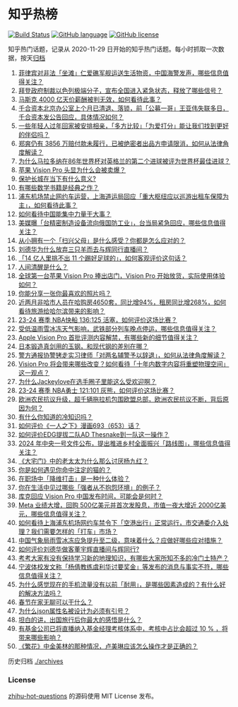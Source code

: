 # 知乎热榜
[![Build Status](https://github.com/ToWeLong/zhihu-hot-questions/workflows/CI/badge.svg)](https://github.com/ToWeLong/zhihu-hot-questions/actions)
[![GitHub language](https://img.shields.io/badge/language-golang-orange.svg)](https://golang.org/)
[![GitHub license](https://img.shields.io/github/license/ToWeLong/zhihu-hot-questions)](https://github.com/ToWeLong/zhihu-hot-questions/blob/main/LICENSE)

知乎热门话题，记录从 2020-11-29 日开始的知乎热门话题。每小时抓取一次数据，按天[归档](./archives)

<!-- BEGIN -->

1. [菲律宾对非法「坐滩」仁爱礁军舰运送生活物资，中国海警发声，哪些信息值得关注？](https://www.zhihu.com/question/642685351)
1. [拜登政府制裁以色列极端分子，宣布全国进入紧急状态，释放了哪些信号？](https://www.zhihu.com/question/642489521)
1. [马斯克 4000 亿天价薪酬被判无效，如何看待此事？](https://www.zhihu.com/question/642155574)
1. [千合资本北京办公室上个月已清退、落锁，前「公募一哥」王亚伟失联多日，千合资本发公告回应，具体情况如何？](https://www.zhihu.com/question/642705055)
1. [一些年轻人过年回家被安排相亲，「多方比较」「为爱打分」能让我们找到更好的伴侣吗？](https://www.zhihu.com/question/642706642)
1. [郑爽仍有 3856 万赔付款未履行，已被绝密者出品方申请限消，如何从法律角度解读？](https://www.zhihu.com/question/642639416)
1. [为什么马拉多纳在86年世界杯对英格兰的第二个进球被评为世界杯最佳进球？](https://www.zhihu.com/question/642442907)
1. [苹果 Vision Pro 头显为什么会被卖爆？](https://www.zhihu.com/question/641165212)
1. [保护长城在当下有什么意义?](https://www.zhihu.com/question/642577513)
1. [有哪些数学书籍是经典之作？](https://www.zhihu.com/question/641419735)
1. [浦东机场禁止网约车运营，上海道运局回应「重大枢纽应以巡游出租车保障为主」，如何看待此事？](https://www.zhihu.com/question/642480396)
1. [如何看待中国能集中力量干大事？](https://www.zhihu.com/question/435460290)
1. [美媒曝「台精密制造设备流向俄国防工业」，台当局紧急回应，哪些信息值得关注？](https://www.zhihu.com/question/642672915)
1. [从小拥有一个「扫兴父母」是什么感受？你都是怎么应对的？](https://www.zhihu.com/question/640017081)
1. [刘德华为什么放弃三只羊而去与辉同行直播间？](https://www.zhihu.com/question/642298829)
1. [「14 亿人里挑不出 11 个踢好足球的」，如何客观评价这句话？](https://www.zhihu.com/question/642528287)
1. [人间清醒是什么？](https://www.zhihu.com/question/622178751)
1. [全球第一台苹果 Vision Pro 捧出店门，Vision Pro 开始放货，实际使用体验如何？](https://www.zhihu.com/question/642651698)
1. [你能分享一张你最喜欢的照片吗？](https://www.zhihu.com/question/617492839)
1. [近两月非哈市人员在哈购房4650套，同比增94%，租房同比增268%，如何看待旅游给哈尔滨带来的影响？](https://www.zhihu.com/question/642659234)
1. [23-24 赛季 NBA快船 136:125 活塞，如何评价这场比赛？](https://www.zhihu.com/question/642644006)
1. [受低温雨雪冰冻天气影响，武铁部分列车晚点停运，哪些信息值得关注？](https://www.zhihu.com/question/642644279)
1. [Apple Vision Pro 首批评测内容解禁，有哪些新的细节值得关注？](https://www.zhihu.com/question/642122812)
1. [日本锻造真剑用的玉钢，和现代钢的差别在哪？](https://www.zhihu.com/question/42172948)
1. [警方通报协警铐走实习律师「对两名辅警予以辞退」，如何从法律角度解读？](https://www.zhihu.com/question/642669158)
1. [Vision Pro 将会带来哪些改变？如何看待「十年内数字内容将重塑物理空间」这一观点？](https://www.zhihu.com/question/642673152)
1. [为什么Jackeylove在选手圈子里能这么受欢迎啊？](https://www.zhihu.com/question/640695537)
1. [23-24 赛季 NBA勇士 121:101 灰熊，如何评价这场比赛？](https://www.zhihu.com/question/642652695)
1. [欧洲农民抗议升级，超千辆拖拉机包围欧盟总部，欧洲农民抗议不断，背后原因为何？](https://www.zhihu.com/question/642525675)
1. [有什么你知道的冷知识吗？](https://www.zhihu.com/question/548923680)
1. [如何评价《一人之下》漫画693（653）话？](https://www.zhihu.com/question/637086114)
1. [如何评价EDG提拔二队AD Thesnake到一队这一操作？](https://www.zhihu.com/question/642488052)
1. [2024 年中央一号文件公布，提出推进乡村全面振兴「路线图」，哪些信息值得关注？](https://www.zhihu.com/question/642708880)
1. [《大宅门》中的老太太为什么那么讨厌杨九红？](https://www.zhihu.com/question/301595433)
1. [你是如何遇见你命中注定的猫的？](https://www.zhihu.com/question/642120289)
1. [在职场中「降维打击」是一种什么体验？](https://www.zhihu.com/question/640820795)
1. [你在生活中见过哪些「强者从不抱怨环境」的例子？](https://www.zhihu.com/question/642430193)
1. [库克回应 Vision Pro 中国发布时间，可能会是何时？](https://www.zhihu.com/question/642656420)
1. [Meta 业绩大增，回购 500亿美元并首次发股息，市值一夜大增近 2000亿美元，哪些信息值得关注？](https://www.zhihu.com/question/642655577)
1. [如何看待上海浦东机场网约车禁令下「空港出行」正常运行，市交通委介入处理？我们需要怎样的「打车」市场？](https://www.zhihu.com/question/642719298)
1. [中国气象局雨雪冰冻应急提升至二级，意味着什么？应做好哪些应对措施？](https://www.zhihu.com/question/642609143)
1. [如何评价刘德华做客董宇辉直播间与辉同行?](https://www.zhihu.com/question/642215005)
1. [考考大家有没有保持学习新的地理知识，有哪些大家所知不多的冷门土特产？](https://www.zhihu.com/question/642619355)
1. [宁波体校发文称「杨倩教练虞利华讨要奖金」等发布的消息与事实不符，哪些信息值得关注？](https://www.zhihu.com/question/642568010)
1. [为什么感觉现在的手机流量没有以前「耐用」，是哪些因素造成的？有什么好的解决方法吗？](https://www.zhihu.com/question/642673718)
1. [春节在家无聊可以干什么？](https://www.zhihu.com/question/642672690)
1. [为什么json属性名被设计为必须有引号？](https://www.zhihu.com/question/642267118)
1. [坦白的讲，出国旅行后你最大的感悟是什么？](https://www.zhihu.com/question/642212918)
1. [有基金公司已将直播纳入基金经理考核体系中，考核中占比会超过 10 % ，将带来哪些影响？](https://www.zhihu.com/question/642527659)
1. [《繁花》中金美林的那种情况，卢美琳应该怎么操作才是正确的？](https://www.zhihu.com/question/639715364)

<!-- END -->

历史归档 [./archives](./archives)


### License
[zhihu-hot-questions](https://github.com/towelong/zhihu-hot-questions) 的源码使用 MIT License 发布。